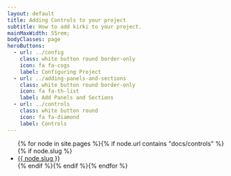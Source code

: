 ```yaml
---
layout: default
title: Adding Controls to your project
subtitle: How to add kirki to your project.
mainMaxWidth: 55rem;
bodyClasses: page
heroButtons:
  - url: ../config
    class: white button round border-only
    icon: fa fa-cogs
    label: Configuring Project
  - url: ../adding-panels-and-sections
    class: white button round border-only
    icon: fa fa-th-list
    label: Add Panels and Sections
  - url: ../controls
    class: white button round
    icon: fa fa-diamond
    label: Controls
---
```

<ul>
{% for node in site.pages %}{% if node.url contains "docs/controls" %}{% if node.slug %}<li><a href="{{ site.baseurl }}{{ node.url }}">{{ node.slug }}</a></li> {% endif %}{% endif %}{% endfor %}
</ul>
